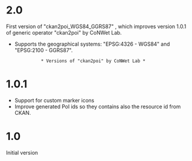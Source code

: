 2.0
=====
First version of "ckan2poi_WGS84_GGRS87" , which improves version 1.0.1 of generic operator "ckan2poi" by CoNWet Lab.

* Supports the geographical systems: "EPSG:4326 - WGS84" and "EPSG:2100 - GGRS87".



		
		
				* Versions of "ckan2poi" by CoNWet Lab *
1.0.1
=====

* Support for custom marker icons
* Improve generated PoI ids so they contains also the resource id from CKAN.

1.0
===

Initial version
